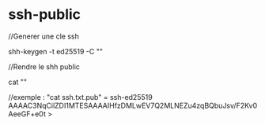 # ssh-public
//Generer une cle ssh

shh-keygen -t ed25519 -C "<adresse mail>"

//Rendre le shh public

cat "<nom du fichier ou se situe la cle>"

//exemple : "cat ssh.txt.pub" = ssh-ed25519 AAAAC3NqCilZDI1MTESAAAAIHfzDMLwEV7Q2MLNEZu4zqBQbuJsv/F2Kv0AeeGF+e0t <adresse mail>> 
